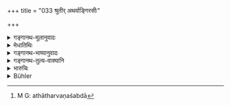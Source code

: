 +++
title = "033 श्रुतीर् अथर्वाङ्गिरसीः"

+++

<details><summary>गङ्गानथ-मूलानुवादः</summary>

He should make use of the sacred texts of the Atharva-Veda, without hesitation. Speech indeed is the Brāhmaṇa’s weapon; by that should the twice-born strike his enemies.—(33)
</details>

<details><summary>मेधातिथिः</summary>

किं तत् स्ववीर्यम् इति शङ्कानिवृत्त्यर्थो ऽयं श्लोकः । श्रूयन्त इति **श्रुतयः** । अथर्वणवेदे ये ऽभिचारप्रकाराः श्रुतास् ते कर्तव्या इत्य् अर्थः । बाहुल्येन तत्राभिचाराणां विधानात्, **अथर्वाङ्गिरस**ग्रहणम्, न पुनर् अन्येषु वेदेष्व् अननुज्ञातम् । 

- अथ वाभिचारश्रुतयः **अथर्वाङ्गिरस**शब्देनोच्यन्ते । 

- अथ वाथर्वणशब्दा[^३०] एवंविध एवार्थे प्रयुज्यन्ते "यज्ञो ऽथर्वणवित् काम्यः" इति ॥ ११.३३ ॥


[^३०]:
     M G: athātharvaṇaśabdā
</details>

<details><summary>गङ्गानथ-भाष्यानुवादः</summary>

This verse is for the purpose of removing doubts as to what constitutes the ‘power’ of the Brāhmaṇa.

‘*Śruti*’ is what is *heard*. The meaning is that he should employ those malevolent rites that are found revealed in the Atharva-Veda. This particular Veda has been mentioned because it abounds in injunctions of malevolent spells,—which also are not such as have been actually forbidden by the other Vedas.

Or, the term ‘*atharvāṅgirasī*’ may be taken as standing for all those sacred texts that deal with malevolent rites.

Or, the term ‘*Atharva*’ itself may be taken as standing for the rites themselves; as we find it used in such passages.as—‘the *Atharvana* is the name of that sacrifice which is performed with a view to a definite desirable result.’—(33)
</details>

<details><summary>गङ्गानथ-तुल्य-वाक्यानि</summary>

**(verses 11.31-35)**

\[[See 9.290 above]; and texts thereunder; [also 9.313-321.]\]

See Comparative notes for [Verse 11.31].
</details>

<details><summary>भारुचिः</summary>

अभिचारानुज्ञानार्थम् इदम् आरभ्यते । कथम् । यो हि धर्माचरणाभिमिखस्य प्रतिबन्धे वर्तते स शत्रुः सुकृतपरिबन्धितया भवति । स प्राप्तापराधो राजनिवेदनानर्हश् चेत्, अतस् तदर्थो ऽभिचारो ऽनुज्ञायते । एवं च सति सक्रोधमात्रेणाभिचारो न कर्तव्यः । यच् च स्मृत्यन्तरे ऽभिचारस्याशुचिकरत्वम् उक्तम्, "अभिचाराभिशापाव् अशुचिकरौ" इति तत् क्रोधमात्रेणाभिचरतो दर्शितं भवति, अनधिकृतत्वात् । एवं च सत्र्य् अयम् अप्य् अनधिचरणीयाभिचारे प्रायश्चित्तं वक्ष्यति, "[अभि]चारं च त्रिभिः कृच्छ्रैर् व्यपोहति" इति । अपरे त्व् अहीनकर्मार्त्विज्यापेक्षम् इदं प्रायश्चित्तं वर्णयन्ति । एवम् अनयोः स्मृत्योर् विरोधः । ब्राह्मणस् तावद् एवम् अधीतवेदः स्रुतशास्त्रकर्मा च तदनुष्ठानप्रतिघातापदं निस्तरेत् । अथेतरे वर्णाः कथम् इति । य्द् इदम् उच्यते ॥ ११.३२ ॥
</details>

<details><summary>Bühler</summary>

033	Let him use without hesitation the sacred texts, revealed by Atharvan and by Angiras; speech, indeed, is the weapon of the Brahmana, with that he may slay his enemies.
</details>
